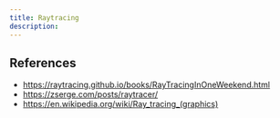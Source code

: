 ```yaml
---
title: Raytracing
description: 
---
```


## References

- https://raytracing.github.io/books/RayTracingInOneWeekend.html
- https://zserge.com/posts/raytracer/
- https://en.wikipedia.org/wiki/Ray_tracing_(graphics)